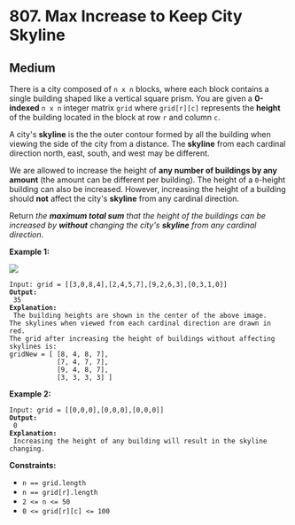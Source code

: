 # 807. Max Increase to Keep City Skyline

## Medium



There is a city composed of `n x n` blocks, where each block contains a single building shaped like a vertical square prism. You are given a **0-indexed** `n x n` integer matrix `grid` where `grid[r][c]` represents the **height** of the building located in the block at row `r` and column `c`.

A city's **skyline** is the the outer contour formed by all the building when viewing the side of the city from a distance. The **skyline** from each cardinal direction north, east, south, and west may be different.

We are allowed to increase the height of **any number of buildings by any amount** (the amount can be different per building). The height of a `0`-height building can also be increased. However, increasing the height of a building should **not** affect the city's **skyline** from any cardinal direction.

Return _the **maximum total sum** that the height of the buildings can be increased by **without** changing the city's **skyline** from any cardinal direction_.

&#x20;

**Example 1:**

![](https://assets.leetcode.com/uploads/2021/06/21/807-ex1.png)

<pre><code>Input: grid = [[3,0,8,4],[2,4,5,7],[9,2,6,3],[0,3,1,0]]
<strong>Output:
</strong> 35
<strong>Explanation:
</strong> The building heights are shown in the center of the above image.
The skylines when viewed from each cardinal direction are drawn in red.
The grid after increasing the height of buildings without affecting skylines is:
gridNew = [ [8, 4, 8, 7],
            [7, 4, 7, 7],
            [9, 4, 8, 7],
            [3, 3, 3, 3] ]
</code></pre>

**Example 2:**

<pre><code>Input: grid = [[0,0,0],[0,0,0],[0,0,0]]
<strong>Output:
</strong> 0
<strong>Explanation:
</strong> Increasing the height of any building will result in the skyline changing.
</code></pre>

&#x20;

**Constraints:**

* `n == grid.length`
* `n == grid[r].length`
* `2 <= n <= 50`
* `0 <= grid[r][c] <= 100`

